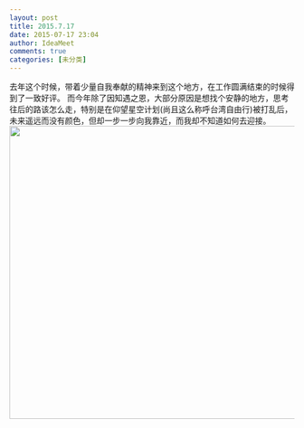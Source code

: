 ```yaml
---
layout: post
title: 2015.7.17
date: 2015-07-17 23:04
author: IdeaMeet
comments: true
categories: [未分类]
---
```

去年这个时候，带着少量自我奉献的精神来到这个地方，在工作圆满结束的时候得到了一致好评。
而今年除了因知遇之恩，大部分原因是想找个安静的地方，思考往后的路该怎么走，特别是在仰望星空计划(尚且这么称呼台湾自由行)被打乱后，未来遥远而没有颜色，但却一步一步向我靠近，而我却不知道如何去迎接。<img alt="" src="http://ww2.sinaimg.cn/mw690/75a8adb7gw1eu7c108eijj22io1w0qv6.jpg" title="2015.7.17" class="aligncenter" width="690" height="518" />
